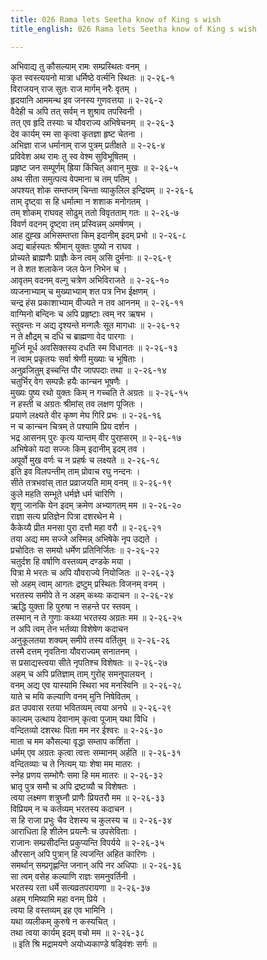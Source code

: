 ```yaml
---
title: 026 Rama lets Seetha know of King s wish
title_english: 026 Rama lets Seetha know of King s wish

---
```

अभिवाद्य तु कौसल्याम् रामः सम्प्रस्थितः वनम् ।  
कृत स्वस्त्ययनो मात्रा धर्मिष्ठे वर्त्मनि स्थितः ॥ २-२६-१  
विराजयन् राज सुतः राज मार्गम् नरैः वृतम् ।  
हृदयानि आममन्थ इव जनस्य गुणवत्तया ॥ २-२६-२  
वैदेही च अपि तत् सर्वम् न शुश्राव तपस्विनी ।  
तत् एव हृदि तस्याः च यौवराज्य अभिषेचनम् ॥ २-२६-३  
देव कार्यम् स्म सा कृत्वा कृतज्ञा हृष्ट चेतना ।  
अभिज्ञा राज धर्मानाम् राज पुत्रम् प्रतीक्षते ॥ २-२६-४  
प्रविवेश अथ रामः तु स्व वेश्म सुविभूषितम् ।  
प्रहृष्ट जन सम्पूर्णम् ह्रिया किंचित् अवान् मुखः ॥ २-२६-५  
अथ सीता समुत्पत्य वेपमाना च तम् पतिम् ।  
अपश्यत् शोक सम्तप्तम् चिन्ता व्याकुलिल इन्द्रियम् ॥ २-२६-६  
ताम् दृष्ट्वा स हि धर्मात्मा न शशाक मनोगतम् ।  
तम् शोकम् राघवह् सोढुम् ततो विवृतताम् गतः ॥ २-२६-७  
विवर्ण वदनम् दृष्ट्वा तम् प्रस्विन्नम् अमर्षणम् ।  
आह दुह्ख अभिसम्तप्ता किम् इदानीम् इदम् प्रभो ॥ २-२६-८  
अद्य बार्हस्पतः श्रीमान् युक्तः पुष्यो न राघव ।  
प्रोच्यते ब्राह्मणैः प्राज्ञैः केन त्वम् असि दुर्मनाः ॥ २-२६-९  
न ते शत शलाकेन जल फेन निभेन च ।  
आवृतम् वदनम् वल्गु चत्रेण अभिविराजते ॥ २-२६-१०  
व्यजनाभ्याम् च मुख्याभ्याम् शत पत्र निभ ईक्षणम् ।  
चन्द्र हंस प्रकाशाभ्याम् वीज्यते न तव आननम् ॥ २-२६-११  
वाग्मिनो बन्दिनः च अपि प्रहृष्टाः त्वम् नर ऋषभ ।  
स्तुवन्तः न अद्य दृश्यन्ते मन्गलैः सूत मागधाः ॥ २-२६-१२  
न ते क्षौद्रम् च दधि च ब्राह्मणा वेद पारगाः ।  
मूर्ध्नि मूर्ध अवसिक्तस्य दधति स्म विधानतः ॥ २-२६-१३  
न त्वाम् प्रकृतयः सर्वा श्रेणी मुख्याः च भूषिताः ।  
अनुव्रजितुम् इच्चन्ति पौर जापपदाः तथा ॥ २-२६-१४  
चतुर्भिर् वेग सम्पन्नैः हयैः कान्चन भूषणैः ।  
मुख्यः पुष्य रथो युक्तः किम् न गच्चति ते अग्रतः ॥ २-२६-१५  
न हस्ती च अग्रतः श्रीमांस् तव लक्षण पूजितः ।  
प्रयाणे लक्ष्यते वीर कृष्ण मेघ गिरि प्रभः ॥ २-२६-१६  
न च कान्चन चित्रम् ते पश्यामि प्रिय दर्शन ।  
भद्र आसनम् पुरः कृत्य यान्तम् वीर पुरह्सरम् ॥ २-२६-१७  
अभिषेको यदा सज्जः किम् इदानीम् इदम् तव ।  
अपूर्वो मुख वर्णः च न प्रहर्षः च लक्ष्यते ॥ २-२६-१८  
इति इव विलपन्तीम् ताम् प्रोवाच रघु नन्दनः ।  
सीते तत्रभवांस् तात प्रव्राजयति माम् वनम् ॥ २-२६-१९  
कुले महति सम्भूते धर्मज्ञे धर्म चारिणि ।  
शृणु जानकि येन इदम् क्रमेण अभ्यागतम् मम ॥ २-२६-२०  
राज्ञा सत्य प्रतिज्ञेन पित्रा दशरथेन मे ।  
कैकेय्यै प्रीत मनसा पुरा दत्तौ महा वरौ ॥ २-२६-२१  
तया अद्य मम सज्जे अस्मिन्न् अभिषेके नृप उद्यते ।  
प्रचोदितः स समयो धर्मेण प्रतिनिर्जितः ॥ २-२६-२२  
चतुर्दश हि वर्षाणि वस्तव्यम् दण्डके मया ।  
पित्रा मे भरतः च अपि यौवराज्ये नियोजितः ॥ २-२६-२३  
सो अहम् त्वाम् आगतः द्रष्टुम् प्रस्थितः विजनम् वनम् ।  
भरतस्य समीपे ते न अहम् कथ्यः कदाचन ॥ २-२६-२४  
ऋद्धि युक्ता हि पुरुषा न सहन्ते पर स्तवम् ।  
तस्मान् न ते गुणाः कथ्या भरतस्य अग्रतः मम ॥ २-२६-२५  
न अपि त्वम् तेन भर्तव्या विशेषेण कदाचन  
अनुकूलतया शक्यम् समीपे तस्य वर्तितुम् ॥ २-२६-२६  
तस्मै दत्तम् नृवतिना यौवराज्यम् सनातनम् ।  
स प्रसाद्यस्त्वया सीते नृपतिश्च विशेषतः ॥ २-२६-२७  
अहम् च अपि प्रतिज्ञाम् ताम् गुरोह् समनुपालयन् ।  
वनम् अद्य एव यास्यामि स्थिरा भव मनस्विनि ॥ २-२६-२८  
याते च मयि कल्याणि वनम् मुनि निषेवितम् ।  
व्रत उपवास रतया भवितव्यम् त्वया अनघे ॥ २-२६-२९  
काल्यम् उत्थाय देवानाम् कृत्वा पूजाम् यथा विधि ।  
वन्दितव्यो दशरथः पिता मम नर ईश्वरः ॥ २-२६-३०  
माता च मम कौसल्या वृद्धा सम्ताप कर्शिता ।  
धर्मम् एव अग्रतः कृत्वा त्वत्तः सम्मानम् अर्हति ॥ २-२६-३१  
वन्दितव्याः च ते नित्यम् याः शेषा मम मातरः ।  
स्नेह प्रणय सम्भोगैः समा हि मम मातरः ॥ २-२६-३२  
भ्रातृ पुत्र समौ च अपि द्रष्टव्यौ च विशेषतः ।  
त्वया लक्ष्मण शत्रुघ्नौ प्राणैः प्रियतरौ मम ॥ २-२६-३३  
विप्रियम् न च कर्तव्यम् भरतस्य कदाचन ।  
स हि राजा प्रभुः चैव देशस्य च कुलस्य च ॥ २-२६-३४  
आराधिता हि शीलेन प्रयत्नैः च उपसेविताः ।  
राजानः सम्प्रसीदन्ति प्रकुप्यन्ति विपर्यये ॥ २-२६-३५  
औरसान् अपि पुत्रान् हि त्यजन्ति अहित कारिणः ।  
समर्थान् सम्प्रगृह्णन्ति जनान् अपि नर अधिपाः ॥ २-२६-३६  
सा त्वम् वसेह कल्याणि राज्ञः समनुवर्तिनी ।  
भरतस्य रता धर्मे सत्यव्रतपरायणा ॥ २-२६-३७  
अहम् गमिष्यामि महा वनम् प्रिये ।  
त्वया हि वस्तव्यम् इह एव भामिनि ।  
यथा व्यलीकम् कुरुषे न कस्यचित् ।  
तथा त्वया कार्यम् इदम् वचो मम ॥ २-२६-३८  
॥ इति श्रि मद्रामयणे अयोध्यकाण्डे षड्विंशः सर्गः ॥